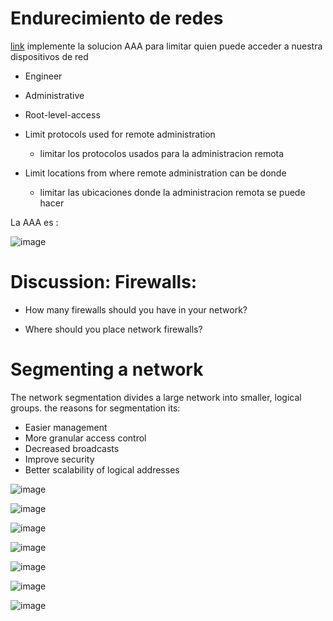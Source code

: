# Endurecimiento de redes
[link](https://awsrestart.instructure.com/courses/866/modules/items/385458)
implemente la solucion AAA para limitar quien puede acceder a nuestra dispositivos de red
- Engineer
- Administrative
- Root-level-access

- Limit protocols used for remote administration 
  - limitar los protocolos usados para la administracion remota
- Limit locations from where remote administration can be donde
  - limitar las ubicaciones donde la administracion remota se puede hacer

La AAA es :

![image](https://user-images.githubusercontent.com/42829215/170588107-71a702ca-7e28-4d12-8f03-f4343058a56f.png)

# Discussion: Firewalls: 
- How many firewalls should you have in your network?

- Where should you place network firewalls?

# Segmenting a network 
The network segmentation divides a large network into smaller, logical groups.
the reasons for segmentation its:
- Easier management
- More granular access control 
- Decreased broadcasts
- Improve security
- Better scalability of logical addresses

![image](https://user-images.githubusercontent.com/42829215/170589052-c3a797e5-a005-456f-bedd-f9e3d700e029.png)

![image](https://user-images.githubusercontent.com/42829215/170589279-97da1a6a-d2f0-4f85-8a52-4e5fadd4e7ae.png)

![image](https://user-images.githubusercontent.com/42829215/170589482-19a8f386-dfa2-4dc7-a90f-9576c84a2d79.png)

![image](https://user-images.githubusercontent.com/42829215/170589635-e764b754-9f69-4d9a-aa38-e5632ba4a612.png)

![image](https://user-images.githubusercontent.com/42829215/170590009-e1ad9211-88fb-4daf-89a0-27cddcf70183.png)

![image](https://user-images.githubusercontent.com/42829215/170590498-df9a67e2-1437-47a6-8743-51a4ca053f69.png)

![image](https://user-images.githubusercontent.com/42829215/170590695-c312a650-85b5-4a5e-a3ee-cf5d9b23bbbb.png)





